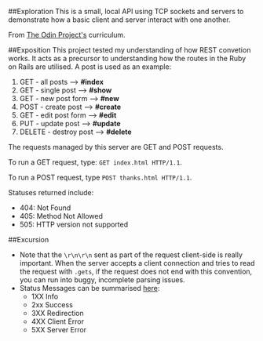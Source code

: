 ##Exploration
This is a small, local API using TCP sockets and servers to demonstrate how a basic client and server interact with one another.

From [The Odin Project's](http://www.theodinproject.com/ruby-programming/ruby-on-the-web) curriculum.

##Exposition
This project tested my understanding of how REST convetion works. It acts as a precursor to understanding how the routes in the Ruby on Rails are utilised. A post is used as an example:

1. GET - all posts --> **#index**
2. GET - single post --> **#show**
3. GET - new post form --> **#new**
4. POST - create post --> **#create**
5. GET - edit post form --> **#edit**
6. PUT - update post --> **#update**
7. DELETE - destroy post --> **#delete**

The requests managed by this server are GET and POST requests.

To run a GET request, type: `GET index.html HTTP/1.1`.

To run a POST request, type `POST thanks.html HTTP/1.1`.

Statuses returned include:
- 404: Not Found
- 405: Method Not Allowed
- 505: HTTP version not supported


##Excursion
- Note that the `\r\n\r\n` sent as part of the request client-side is really important. When the server accepts a client connection and tries to read the request with `.gets`, if the request does not end with this convention, you can run into buggy, incomplete parsing issues.
- Status Messages can be summarised [here](http://code.tutsplus.com/tutorials/http-the-protocol-every-web-developer-must-know-part-1--net-31177):
  - 1XX Info
  - 2xx Success
  - 3XX Redirection
  - 4XX Client Error
  - 5XX Server Error